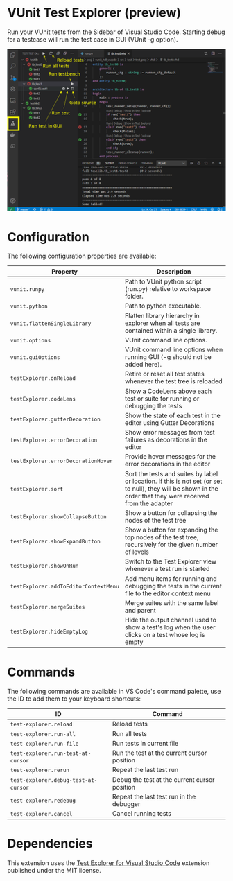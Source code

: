 # VUnit Test Explorer (preview)
Run your VUnit tests from the Sidebar of Visual Studio Code. Starting debug for a 
testcase will run the test case in GUI (VUnit -g option).

![](/img/screenshot.png?raw=true)

# Configuration
The following configuration properties are available:

Property                              | Description
--------------------------------------|---------------------------------------------------------------
`vunit.runpy`                         | Path to VUnit python script (run.py) relative to workspace folder.
`vunit.python`                        | Path to python executable.
`vunit.flattenSingleLibrary`          | Flatten library hierarchy in explorer when all tests are contained within a single library.
`vunit.options`                       | VUnit command line options.
`vunit.guiOptions`                    | VUnit command line options when running GUI (-g should not be added here).
`testExplorer.onReload`               | Retire or reset all test states whenever the test tree is reloaded
`testExplorer.codeLens`               | Show a CodeLens above each test or suite for running or debugging the tests
`testExplorer.gutterDecoration`       | Show the state of each test in the editor using Gutter Decorations
`testExplorer.errorDecoration`        | Show error messages from test failures as decorations in the editor
`testExplorer.errorDecorationHover`   | Provide hover messages for the error decorations in the editor
`testExplorer.sort`                   | Sort the tests and suites by label or location. If this is not set (or set to null), they will be shown in the order that they were received from the adapter
`testExplorer.showCollapseButton`     | Show a button for collapsing the nodes of the test tree
`testExplorer.showExpandButton`       | Show a button for expanding the top nodes of the test tree, recursively for the given number of levels
`testExplorer.showOnRun`              | Switch to the Test Explorer view whenever a test run is started
`testExplorer.addToEditorContextMenu` | Add menu items for running and debugging the tests in the current file to the editor context menu
`testExplorer.mergeSuites`            | Merge suites with the same label and parent
`testExplorer.hideEmptyLog`           | Hide the output channel used to show a test's log when the user clicks on a test whose log is empty

# Commands

The following commands are available in VS Code's command palette, use the ID to add them to your keyboard shortcuts:

ID                                   | Command
-------------------------------------|--------------------------------------------
`test-explorer.reload`               | Reload tests
`test-explorer.run-all`              | Run all tests
`test-explorer.run-file`             | Run tests in current file
`test-explorer.run-test-at-cursor`   | Run the test at the current cursor position
`test-explorer.rerun`                | Repeat the last test run
`test-explorer.debug-test-at-cursor` | Debug the test at the current cursor position
`test-explorer.redebug`              | Repeat the last test run in the debugger
`test-explorer.cancel`               | Cancel running tests

# Dependencies
This extension uses the [Test Explorer for Visual Studio Code](https://github.com/hbenl/vscode-test-explorer) extension published under the MIT license.